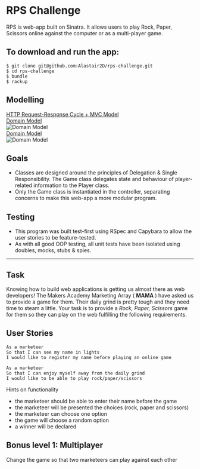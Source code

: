 # RPS Challenge

RPS is web-app built on Sinatra.  It allows users to play Rock, Paper, Scissors online against the computer or as a multi-player game.  

## To download and run the app:
```
$ git clone git@github.com:Alastair2D/rps-challenge.git
$ cd rps-challenge
$ bundle
$ rackup
```

## Modelling

[HTTP Request-Response Cycle + MVC Model](https://imgur.com/a/EpLJtuC)<br>
[Domain Model](https://imgur.com/r3bDqJh)<br>
![Domain Model](https://github.com/Alastair2D/rps-challenge/blob/master/images/domain_model.png)<br>
[Domain Model](https://github.com/Alastair2D/rps-challenge/blob/master/images/domain_model.png)<br>
![Domain Model](https://www.draw.io/?lightbox=1&highlight=0000ff&edit=_blank&layers=1&nav=1&title=HTTP%20Request%20Response%20%2B%20MVC%20(1).xml#R7Vpdc5s6EP01PF4PIMDxY%2BzgtHPTOI3T9rEjGxlrihFXyF%2F99RUgDEhKTD04yfUkL4GDtFqds5JWmxhgtNrdUpgsv5AARYZtBjsD3Bi2bVl9l%2F%2FKkH2B9G2vAEKKA9GoAqb4NxKgKdA1DlDaaMgIiRhOmuCcxDGaswYGKSXbZrMFiZqjJjBECjCdw0hFf%2BCALQv0yu5X%2BCeEw2U5suUNii8zOP8VUrKOxXiGDRb5T%2FF5BUtbYqLpEgZkW4OAb4ARJYQVT6vdCEUZtyVtRb%2FxM18PflMUszYd7KLDBkZrMfXR3Wf%2F%2FsmwvYgbGM4ofwqzp4hwepYkZeonMRW2L%2BnbLjFD0wTOs%2FctDxHeaMlWEX%2Bz%2BCNMk0K0Bd6h4GCg7rWYyAZRhnY1SMziFpEVYnTPm4ivV4JQEXDAE%2B%2FbSj6rJH1Zl64EoQiZ8GC6oo0%2FCOb0LDoKi4%2BTb0%2F%2Bo0JMHhnZlHMejtDUASuu3aTlQFONFtvR0OJ0wIqnsnI9%2Bvf9ceJoQsU6Eyd9db1N7p8eJ3d3WbTIC6vHzcEk6dFZi0VX8Wi%2BCY%2FAbrnkOiHySiHyy%2BTGv9PxNI7w3%2FH3OnHoOSfy18mWNVD4%2B%2F7Z%2F6Glb4MRP0%2FfP4GObiGfjUALKAwqjMzXdHMgBMXBdZaa8Nd5BNMUz1sygoJGsqLyUZuvq5luiVEUQYY3zRRHR4EY4YFg7smBbkuOV1diMSVrOkeiVz3nkAy5lrQBy4YYpCFiiiHOHtzXmiVZg%2FQFh6WcwAbmi34BqX3ZvwqIwoMqPA4atIoY29VETLGqArxpRI733zrLAId8JbB%2FYITD2ADXWb7LYwPR6nu1Fgs7aQJjGZuVwKP%2F9Zs%2FPaR23N2Z3JZjOhMczj1som2djtCCPe%2By4kN9h3nR0%2FO79LRPkNaJ3Mitz7k0s%2FiwzYdJg9hXcI087xjqhb3MUpmxO67H845xCFfo54JQfgl5FVd1Op6fmE8IBvkS0ZPzip4MCb%2F%2BvqEfR%2FmXTqvMfPNIoijFv%2BEsb5AllXDNSFpc1vN7XOHKTe4HGGYnN%2BYhdy3gFQ6CrOtQbNR8EHdouDccWeAoGpGIUA7GJM4apYySX0gCmzltBznD4azZN6%2BN9fuQLvfvJGUALVKG%2F3uW4Mm3Au%2FELMHrHzHUUZbgufpxujr1gVocuDzRPbfBoSuvltaiW0cMdSW6ox%2BnM9F1qd6liS5p5fQHPfdE2b2jps4kfDVSZ9KrZa%2FLk166KTnWqesdHDHUleyefpzORFfrehcnuivd%2F%2B3%2BiaLLhoDZTvRTdFHLhBevCzBP3IUVQ6DdHnyKLmr5UdHloopnrtnk1j01LZarcG7LxfO3OyaQHC6LrV3tmE55dXuzYtj0YXI%2F9T%2BqYa1dmjLI1jxkzBEJXiiLcWHHWaDwy%2B6Y333GeYS%2Bh3LHR7npowBk2wNpXyszzvofjXQHwUDaZ1sUgPhr9Z8cxR5Z%2FbsM8P8A)


## Goals
- Classes are designed around the principles of Delegation & Single Responsibility.  The Game class delegates state and behaviour of player-related information to the Player class.  
- Only the Game class is instantiated in the controller, separating concerns to make this web-app a more modular program.

## Testing
- This program was built test-first using RSpec and Capybara to allow the user stories to be feature-tested.
- As with all good OOP testing, all unit tests have been isolated using doubles, mocks, stubs & spies.  

-------

## Task
Knowing how to build web applications is getting us almost there as web developers!  The Makers Academy Marketing Array ( **MAMA** ) have asked us to provide a game for them. Their daily grind is pretty tough and they need time to steam a little.  Your task is to provide a _Rock, Paper, Scissors_ game for them so they can play on the web fulfilling the following requirements.

## User Stories
```
As a marketeer
So that I can see my name in lights
I would like to register my name before playing an online game

As a marketeer
So that I can enjoy myself away from the daily grind
I would like to be able to play rock/paper/scissors
```

Hints on functionality
- the marketeer should be able to enter their name before the game
- the marketeer will be presented the choices (rock, paper and scissors)
- the marketeer can choose one option
- the game will choose a random option
- a winner will be declared

## Bonus level 1: Multiplayer
Change the game so that two marketeers can play against each other
